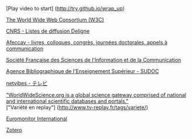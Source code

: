[Play video to start] (http://try.github.io/wrap_up)

[The World Wide Web Consortium (W3C)](http://www.w3.org/)

[CNRS - Listes de diffusion Deligne](https://listes.services.cnrs.fr/wws)

[Afeccav - livres, colloques, congrès, journées doctorales, appels à communication](http://www.afeccav.org/)

[Société Française des Sciences de l'Information et de la Communication](http://www.sfsic.org/)

[Agence Bibliographique de l'Enseignement Supérieur - SUDOC](http://www.abes.fr/Sudoc/Sudoc-public)

[netvibes - テレビ](http://www.netvibes.com/privatepage/1#%E3%83%86%E3%83%AC%E3%83%93_actualites)

["WorldWideScience.org is a global science gateway comprised of national and international scientific databases and portals."](http://worldwidescience.org/wws/result-list/fullRecord:%E3%83%90%E3%83%A9%E3%82%A8%E3%83%86%E3%82%A3%E7%95%AA%E7%B5%84/preferredLanguage:ja/#ResultList=0|0|_|RANK|0)<br>
  ["Variété en replay"] (http://www.tv-replay.fr/tags/variete/) <br>

[Euromonitor International](http://www.euromonitor.com/) <br>

[Zotero](http://www.zotero.org/)
